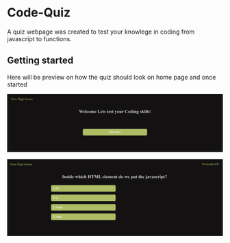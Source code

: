 # Code-Quiz
A quiz webpage was created to test your knowlege in coding from javascript to functions.
## Getting started
Here will be  preview on how the quiz should look on home page and once started

![Alt text](images/image.png)

![Alt text](images/image-1.png)